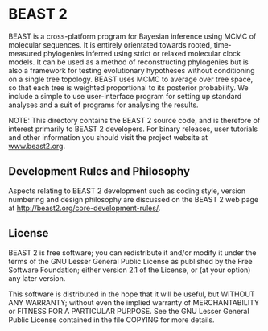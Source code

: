 BEAST 2
=======

BEAST is a cross-platform program for Bayesian inference using MCMC of
molecular sequences. It is entirely orientated towards rooted,
time-measured phylogenies inferred using strict or relaxed molecular
clock models. It can be used as a method of reconstructing phylogenies
but is also a framework for testing evolutionary hypotheses without
conditioning on a single tree topology. BEAST uses MCMC to average
over tree space, so that each tree is weighted proportional to its
posterior probability. We include a simple to use user-interface
program for setting up standard analyses and a suit of programs for
analysing the results.

NOTE: This directory contains the BEAST 2 source code, and is
therefore of interest primarily to BEAST 2 developers.  For binary
releases, user tutorials and other information you should visit the
project website at www.beast2.org.

Development Rules and Philosophy
--------------------------------

Aspects relating to BEAST 2 development such as coding style, version
numbering and design philosophy are discussed on the BEAST 2 web page at
http://beast2.org/core-development-rules/.

License
-------

BEAST 2 is free software; you can redistribute it and/or modify it
under the terms of the GNU Lesser General Public License as published
by the Free Software Foundation; either version 2.1 of the License, or
(at your option) any later version.

This software is distributed in the hope that it will be useful, but
WITHOUT ANY WARRANTY; without even the implied warranty of
MERCHANTABILITY or FITNESS FOR A PARTICULAR PURPOSE.  See the GNU
Lesser General Public License contained in the file COPYING for more
details.
